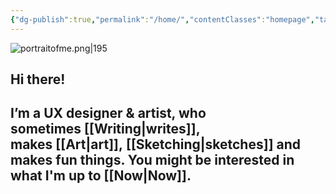```yaml
---
{"dg-publish":true,"permalink":"/home/","contentClasses":"homepage","tags":["gardenEntry"]}
---
```



![portraitofme.png|195](/img/user/assets/portraitofme.png)
## Hi there!  
  
## I’m a UX designer & artist, who sometimes [[Writing\|writes]], makes [[Art\|art]], [[Sketching\|sketches]] and makes fun things. You might be interested in what I'm up to [[Now\|Now]].
